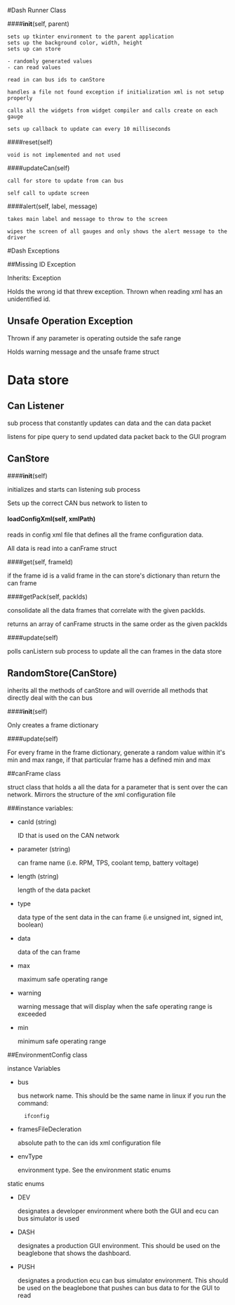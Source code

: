 #Dash Runner Class

####__init__(self, parent)

	sets up tkinter environment to the parent application
	sets up the background color, width, height
	sets up can store

	- randomly generated values
	- can read values

	read in can bus ids to canStore

	handles a file not found exception if initialization xml is not setup properly

	calls all the widgets from widget compiler and calls create on each gauge

	sets up callback to update can every 10 milliseconds

####reset(self)

	void is not implemented and not used

####updateCan(self)

	call for store to update from can bus

	self call to update screen

####alert(self, label, message)
	
	takes main label and message to throw to the screen

	wipes the screen of all gauges and only shows the alert message to the driver

#Dash Exceptions

##Missing ID Exception

Inherits: Exception

Holds the wrong id that threw exception.
Thrown when reading xml has an unidentified id.

## Unsafe Operation Exception

Thrown if any parameter is operating outside the safe range

Holds warning message and the unsafe frame struct

# Data store

## Can Listener

sub process that constantly updates can data and the can data packet

listens for pipe query to send updated data packet back to the GUI program

## CanStore

####__init__(self)

initializes and starts can listening sub process

Sets up the correct CAN bus network to listen to

#### loadConfigXml(self, xmlPath)

reads in config xml file that defines all the frame configuration data. 

All data is read into a canFrame struct

####get(self, frameId)

if the frame id is a valid frame in the can store's dictionary than return the can frame

####getPack(self, packIds)

consolidate all the data frames that correlate with the given packIds.

returns an array of canFrame structs in the same order as the given packIds

####update(self)

polls canListern sub process to update all the can frames in the data store

## RandomStore(CanStore)

inherits all the methods of canStore and will override all methods that directly deal with the can bus

####__init__(self)

Only creates a frame dictionary

####update(self)

For every frame in the frame dictionary, generate a random value within it's min and max range, if that particular frame has a defined min and max

##canFrame class

struct class that holds a all the data for a parameter that is sent over the can network. Mirrors the structure of the xml configuration file

###instance variables:
	
- canId (string)
	
	ID that is used on the CAN network

- parameter (string)

	can frame name (i.e. RPM, TPS, coolant temp, battery voltage)

- length (string)

	length of the data packet

- type

	data type of the sent data in the can frame (i.e unsigned int, signed int, boolean)

- data

	data of the can frame

- max

	maximum safe operating range

- warning

	warning message that will display when the safe operating range is exceeded

- min

	minimum safe operating range

##EnvironmentConfig class

instance Variables

- bus
	
	bus network name. This should be the same name in linux if you run the command:

		ifconfig

- framesFileDecleration

	absolute path to the can ids xml configuration file

- envType

	environment type. See the environment static enums

static enums

- DEV

	designates a developer environment where both the GUI and ecu can bus simulator is used

- DASH

	designates a production GUI environment. This should be used on the beaglebone that shows the dashboard.

- PUSH

	designates a production ecu can bus simulator environment. This should be used on the beaglebone that pushes can bus data to for the GUI to read